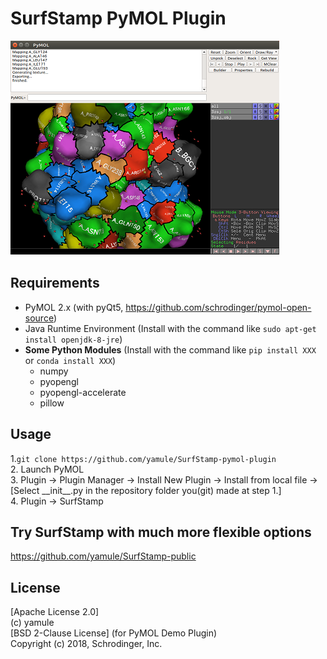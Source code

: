 # SurfStamp PyMOL Plugin

![example](https://raw.githubusercontent.com/yamule/SurfStamp-pymol-plugin/master/image/screenshot.png)　　
## Requirements

 - PyMOL 2.x (with pyQt5, https://github.com/schrodinger/pymol-open-source)  
 -  Java Runtime Environment (Install with the command like `sudo apt-get install openjdk-8-jre`)  
 - **Some Python Modules** (Install with the command like `pip install XXX` or `conda install XXX`)  
    - numpy  
    - pyopengl  
    - pyopengl-accelerate  
    - pillow  


## Usage
1.`git clone https://github.com/yamule/SurfStamp-pymol-plugin`  
2. Launch PyMOL  
3. Plugin -> Plugin Manager -> Install New Plugin -> Install from local file -> [Select \_\_init\_\_.py in the repository folder you(git) made at step 1.]   
4. Plugin -> SurfStamp  


## Try SurfStamp with much more flexible options
https://github.com/yamule/SurfStamp-public  


## License
[Apache License 2.0]  
(c) yamule  
[BSD 2-Clause License] (for PyMOL Demo Plugin)    
Copyright (c) 2018, Schrodinger, Inc.
